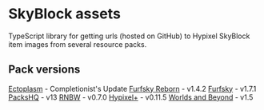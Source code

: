 # SkyBlock assets

TypeScript library for getting urls (hosted on GitHub) to Hypixel SkyBlock item images from several resource packs.

## Pack versions

[Ectoplasm](https://hypixel.net/threads/2239953) - Completionist's Update 
[Furfsky Reborn](https://furfsky.net) - v1.4.2
[Furfsky](https://hypixel.net/threads/2138599) - v1.7.1
[PacksHQ](https://packshq.com) - v13
[RNBW](https://hypixel.net/threads/3470904) - v0.7.0
[Hypixel+](https://hypixel.net/threads/4174260) - v0.11.5
[Worlds and Beyond](https://hypixel.net/threads/3597207) - v1.5

